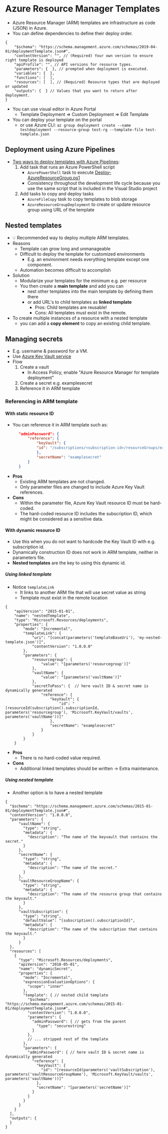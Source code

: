 # Azure Resource Manager Templates

- Azure Resource Manager (ARM) templates are infrastructure as code (JSON) in Azure.
- You can define dependencies to define their deploy order.

```jsonc
{
    "$schema": "https://schema.management.azure.com/schemas/2019-04-01/deploymentTemplate.json#",
    "contentVersion": "", // (Required) Your own version to ensure right template is deployed
    "apiProfile": "", // API versions for resource types.
    "parameters": {  }, // prompted when deployment is executed.
    "variables": {  },
    "functions": [  ],
    "resources": [  ], // (Required) Resource types that are deployed or updated
    "outputs": {  } // Values that you want to return after deployment.
}
```

- You can use visual editor in Azure Portal
  - Template Deployment => Custom Deployment => Edit Template
- You can deploy your template on the portal
  - or use Azure CLI: `az group deployment create --name testdeployment --resource-group test-rg --template-file test-template.json`

## Deployment using Azure Pipelines

- [Two ways to deploy templates with Azure Pipelines](https://docs.microsoft.com/sv-se/azure/azure-resource-manager/templates/add-template-to-azure-pipelines):
  1. Add task that runs an Azure PowerShell script
      - `AzurePowerShell` task to execute [Deploy-AzureResourceGroup.ps1](https://github.com/Azure/azure-quickstart-templates/blob/master/Deploy-AzureResourceGroup.ps1)
      - Consistency throughout the development life cycle because you use the same script that is included in the Visual Studio project
  2. Add tasks to copy and deploy tasks
      - `AzureFileCopy` task to copy templates to blob storage
      - `AzureResourceGroupDeployment` to create or update resource group using URL of the template

## Nested templates

- 💡 Recommended way to deploy multiple ARM templates.
- Reasons
  - Template can grow long and unmanageable
  - Difficult to deploy the template for customized environments
    - E.g. an environment needs everything template except one component.
  - Automation becomes difficult to accomplish
- Solution
  - Modularize your templates for the minimum e.g. per resource
  - You then create a **main template** and add you can
    - nest other templates into the main template by defining them there
    - or add URL's to child templates as **linked template**
      - Pros: Child templates are reusable!
      - Cons: All templates must exist in the remote.
- To create multiple instances of a resource with a nested template
  - you can add a **copy element** to copy an existing child template.

## Managing secrets

- E.g. username & password for a VM.
- Use [Azure Key Vault service](./8.1.%20Azure%20Key%20Vault.md)
- Flow
    1. Create a vault
        - In Access Policy, enable "Azure Resource Manager for template deployment"
    2. Create a secret e.g. examplesecret
    3. Reference it in ARM template

### Referencing in ARM template

#### With static resource ID

- You can reference it in ARM template such as:

```json
      "adminPassword": {
          "reference": {
              "keyVault": {
              "id": "/subscriptions/<subscription-id>/resourceGroups/examplegroup/providers/Microsoft.KeyVault/vaults/<vault-name>"
              },
              "secretName": "examplesecret"
          }
      }
```

- **Pros**
  - Existing ARM templates are not changed.
  - Only parameter files are changed to include Azure Key Vault references.
- **Cons**
  - Within the parameter file, Azure Key Vault resource ID must be hard-coded.
  - The hard-coded resource ID includes the subscription ID, which might be considered as a sensitive data.

#### With dynamic resource ID

- Use this when you do not want to hardcode the Key Vault ID with e.g. subscription id.
- Dynamically construction ID does not work in ARM template, neither in parameters file.
- **Nested templates** are the key to using this dynamic id.

##### Using linked template

- Notice `templateLink`
  - It links to another ARM file that will use secret value as string
  - Template must exist in the remote location

```jsonc
{
    "apiVersion": "2015-01-01",
    "name": "nestedTemplate",
    "type": "Microsoft.Resources/deployments",
    "properties": {
        "mode": "Incremental",
        "templateLink": {
            "uri": "[concat(parameters('templateBaseUri'), 'my-nested-template.json')]",
            "contentVersion": "1.0.0.0"
        },
        "parameters": {
            "resourcegroup": {
                "value": "[parameters('resourcegroup')]"
            },
            "vaultName": {
                "value": "[parameters('vaultName')]"
            },
            "secretToPass": {  // here vault ID & secret name is dynamically generated
                "reference": {
                    "keyVault": {
                        "id": "[resourceId(subscription().subscriptionId,  parameters('resourcegroup'), 'Microsoft.KeyVault/vaults', parameters('vaultName'))]"
                    },
                    "secretName": "examplesecret"
                }
            }
        }
    }
```

- **Pros**
  - There is no hard-coded value required.
- **Cons**
  - Additional linked templates should be written -> Extra maintenance.

##### Using nested template

- Another option is to have a nested template

```jsonc
{
  "$schema": "https://schema.management.azure.com/schemas/2015-01-01/deploymentTemplate.json#",
  "contentVersion": "1.0.0.0",
  "parameters": {
      "vaultName": {
        "type": "string",
        "metadata": {
          "description": "The name of the keyvault that contains the secret."
        }
      },
      "secretName": {
        "type": "string",
        "metadata": {
          "description": "The name of the secret."
        }
      },
      "vaultResourceGroupName": {
        "type": "string",
        "metadata": {
          "description": "The name of the resource group that contains the keyvault."
        }
      },
      "vaultSubscription": {
        "type": "string",
        "defaultValue": "[subscription().subscriptionId]",
        "metadata": {
          "description": "The name of the subscription that contains the keyvault."
        }
      }
  },
  "resources": [
    {
      "type": "Microsoft.Resources/deployments",
      "apiVersion": "2018-05-01",
      "name": "dynamicSecret",
      "properties": {
        "mode": "Incremental",
        "expressionEvaluationOptions": {
          "scope": "inner"
        },
        "template": { // nested child template
          "$schema": "https://schema.management.azure.com/schemas/2015-01-01/deploymentTemplate.json#",
          "contentVersion": "1.0.0.0",
          "parameters": {
            "adminPassword": { // gets from the parent
              "type": "securestring"
            }
          },
          // ... stripped rest of the template
        },
        "parameters": {
          "adminPassword": { // here vault ID & secret name is dynamically generated
            "reference": {
              "keyVault": {
                "id": "[resourceId(parameters('vaultSubscription'), parameters('vaultResourceGroupName'), 'Microsoft.KeyVault/vaults', parameters('vaultName'))]"
              },
              "secretName": "[parameters('secretName')]"
            }
          }
        }
      }
    }
  ],
  "outputs": {
  }
}
```
